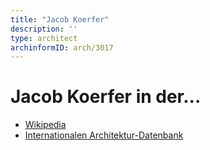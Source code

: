 ```yaml
---
title: "Jacob Koerfer"
description: ''
type: architect
archinformID: arch/3017
---
```


# Jacob Koerfer in der...
* [Wikipedia](https://de.wikipedia.org/wiki/Jacob_Koerfer)
* [Internationalen Architektur-Datenbank](https://deu.archinform.net/arch/3017.htm)
